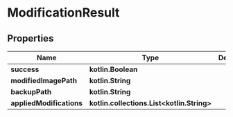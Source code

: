 
# ModificationResult

## Properties
| Name | Type | Description | Notes |
| ------------ | ------------- | ------------- | ------------- |
| **success** | **kotlin.Boolean** |  |  [optional] |
| **modifiedImagePath** | **kotlin.String** |  |  [optional] |
| **backupPath** | **kotlin.String** |  |  [optional] |
| **appliedModifications** | **kotlin.collections.List&lt;kotlin.String&gt;** |  |  [optional] |



